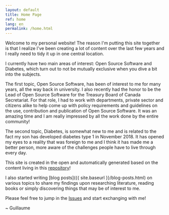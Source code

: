 ```yaml
---
layout: default
title: Home Page
ref: home
lang: en
permalink: /home.html
---
```


Welcome to my personal website!
The reason I'm putting this site together is that I realize I've been creating a lot of content over the last few years and I really need to tidy it up in one central location.

I currently have two main areas of interest: Open Source Software and Diabetes, which turn out to not be mutually exclusive when you dive a bit into the subjects.

The first topic, Open Source Software, has been of interest to me for many years, all the way back in university.
I also recently had the honor to be the Lead of Open Source Software for the Treasury Board of Canada Secretariat.
For that role, I had to work with departments, private sector and citizens alike to help come up with policy requirements and guidelines on the use, contribution and publication of Open Source Software.
It was an amazing time and I am really impressed by all the work done by the entire community!

The second topic, Diabetes, is somewhat new to me and is related to the fact my son has developed diabetes type 1 in November 2018.
It has opened my eyes to a reality that was foreign to me and I think it has made me a better person, more aware of the challenges people have to live through every day.

This site is created in the open and automatically generated based on the content living in this [repository](https://github.com/gcharest/gcharest.github.io)!

I also started writing [blog posts]({{ site.baseurl }}/blog-posts.html) on various topics to share my findings upon researching literature, reading books or simply discovering things that may be of interest to me.

Please feel free to jump in the [Issues](https://github.com/gcharest/gcharest.github.io/issues) and start exchanging with me!

~ Guillaume
